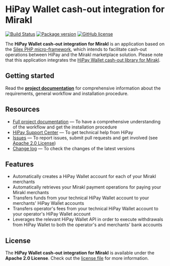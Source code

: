 # HiPay Wallet cash-out integration for Mirakl

[![Build Status](https://hook.hipay.org/badge-ci/build/pi-ecommerce/hipay-wallet-cashout-mirakl-integration/develop?service=github)](https://hook.hipay.org/badge-ci/build/pi-ecommerce/hipay-wallet-cashout-mirakl-integration/develop?service=github)
[![Package version](https://img.shields.io/packagist/v/hipay/hipay-wallet-cashout-mirakl-integration.svg)](https://packagist.org/packages/hipay/hipay-wallet-cashout-mirakl-integration) [![GitHub license](https://img.shields.io/badge/license-Apache%202-blue.svg)](https://raw.githubusercontent.com/hipay/hipay-wallet-cashout-mirakl-integration/master/LICENSE.md)

The **HiPay Wallet cash-out integration for Mirakl** is an application based on the [Silex PHP micro-framework][silex], which intends to facilitate cash-out operations between HiPay and the Mirakl marketplace solution.
Please note that this application integrates the [HiPay Wallet cash-out library for Mirakl][repo-lib].

## Getting started

Read the **[project documentation][doc-home]** for comprehensive information about the requirements, general workflow and installation procedure.

## Resources
- [Full project documentation][doc-home] — To have a comprehensive understanding of the workflow and get the installation procedure
- [HiPay Support Center][hipay-help] — To get technical help from HiPay
- [Issues][project-issues] — To report issues, submit pull requests and get involved (see [Apache 2.0 License][project-license])
- [Change log][project-changelog] — To check the changes of the latest versions

## Features

- Automatically creates a HiPay Wallet account for each of your Mirakl merchants
- Automatically retrieves your Mirakl payment operations for paying your Mirakl merchants
- Transfers funds from your technical HiPay Wallet account to your merchants' HiPay Wallet accounts
- Transfers operator's fees from your technical HiPay Wallet account to your operator's HiPay Wallet account
- Leverages the relevant HiPay Wallet API in order to execute withdrawals from HiPay Wallet to both the operator's and merchants' bank accounts

## License

The **HiPay Wallet cash-out integration for Mirakl** is available under the **Apache 2.0 License**. Check out the [license file][project-license] for more information.

[doc-home]: https://developer.hipay.com/doc/hipay-marketplace-cashout-mirakl-integration/

[hipay-help]: http://help.hipay.com

[project-issues]: https://github.com/hipay/hipay-wallet-cashout-mirakl-integration/issues
[project-license]: https://github.com/hipay/hipay-wallet-cashout-mirakl-integration/blob/master/LICENSE.md
[project-changelog]: https://github.com/hipay/hipay-wallet-cashout-mirakl-integration/blob/master/CHANGELOG.md

[silex]: http://silex.sensiolabs.org/
[repo-lib]: https://github.com/hipay/hipay-wallet-cashout-mirakl-library



